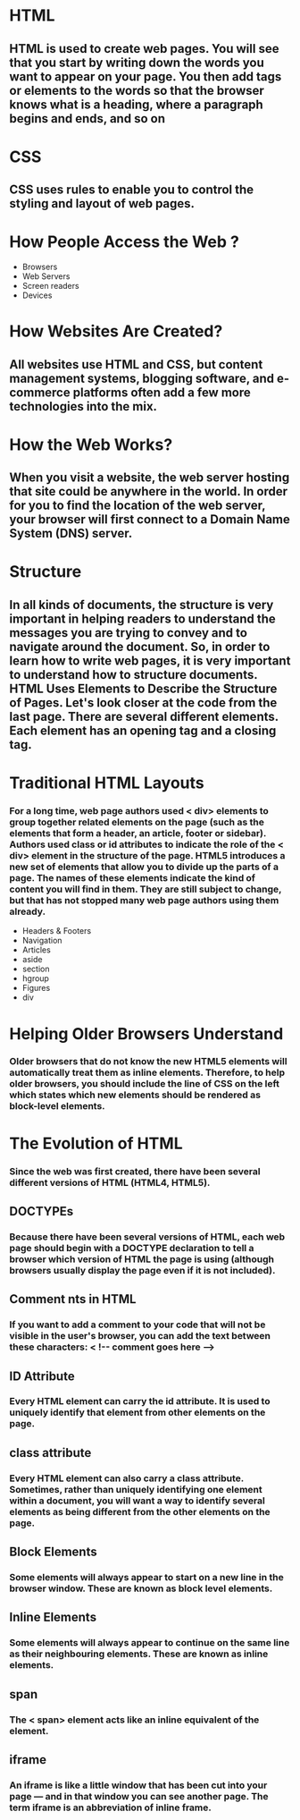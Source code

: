 # HTML  
## HTML is used to create web pages. You will see that you start by writing down the words you want to appear on your page. You then add tags or elements to the words so that the browser knows what is a heading, where a paragraph begins and ends, and so on
# CSS 
## CSS uses rules to enable you to control the styling and layout of web pages.
# How People Access the Web ?
- Browsers
- Web Servers
- Screen readers
- Devices
# How Websites Are Created?
## All websites use HTML and CSS, but content management systems, blogging software, and e-commerce platforms often add a few more technologies into the mix.
# How the Web Works?
## When you visit a website, the web server hosting that site could be anywhere in the world. In order for you to find the location of the web server, your browser will first connect to a Domain Name System (DNS) server.
# Structure  
## In all kinds of documents, the structure is very important in helping readers to understand the messages you are trying to convey and to navigate around the document. So, in order to learn how to write web pages, it is very important to understand how to structure documents. HTML Uses Elements to Describe the Structure of Pages. Let's look closer at the code from the last page. There are several different elements. Each element has an opening tag and a closing tag.

# Traditional HTML Layouts 
### For a long time, web page authors used \< div> elements to group together related elements on the page (such as the elements that form a header, an article, footer or sidebar). Authors used class or id attributes to indicate the role of the \< div> element in the structure of the page. HTML5 introduces a new set of elements that allow you to divide up the parts of a page. The names of these elements indicate the kind of content you will find in them. They are still subject to change, but that has not stopped many web page authors using them already.
- Headers & Footers
- Navigation
- Articles
- aside
- section
- hgroup
- Figures
- div
# Helping Older Browsers Understand 
### Older browsers that do not know the new HTML5 elements will automatically treat them as inline elements. Therefore, to help older browsers, you should include the line of CSS on the left which states which new elements should be rendered as block-level elements.

# The Evolution of HTML 
### Since the web was first created, there have been several different versions of HTML (HTML4, HTML5).
## DOCTYPEs 
### Because there have been several versions of HTML, each web page should begin with a DOCTYPE declaration to tell a browser which version of HTML the page is using (although browsers usually display the page even if it is not included).
## Comment nts in HTML 
### If you want to add a comment to your code that will not be visible in the user's browser, you can add the text between these characters:  \< !-- comment goes here -->
## ID Attribute 
### Every HTML element can carry the id attribute. It is used to uniquely identify that element from other elements on the page.
## class attribute 
### Every HTML element can also carry a class attribute. Sometimes, rather than uniquely identifying one element within a document, you will want a way to identify several elements as being different from the other elements on the page.
## Block Elements 
### Some elements will always appear to start on a new line in the browser window. These are known as block level elements.
## Inline Elements 
###  Some elements will always appear to continue on the same line as their neighbouring elements. These are known as inline elements.
## span 
### The \< span> element acts like an inline equivalent of the <div> element.
## iframe 
### An iframe is like a little window that has been cut into your page — and in that window you can see another page. The term iframe is an abbreviation of inline frame.




